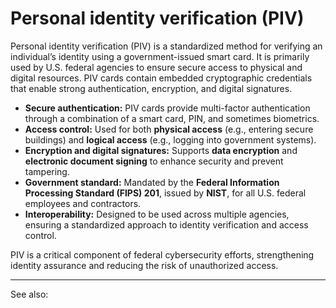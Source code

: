 
# Personal identity verification (PIV)

Personal identity verification (PIV) is a standardized method for verifying an individual’s identity using a government-issued smart card. It is primarily used by U.S. federal agencies to ensure secure access to physical and digital resources. PIV cards contain embedded cryptographic credentials that enable strong authentication, encryption, and digital signatures.

- **Secure authentication:** PIV cards provide multi-factor authentication through a combination of a smart card, PIN, and sometimes biometrics.
- **Access control:** Used for both **physical access** (e.g., entering secure buildings) and **logical access** (e.g., logging into government systems).
- **Encryption and digital signatures:** Supports **data encryption** and **electronic document signing** to enhance security and prevent tampering.
- **Government standard:** Mandated by the **Federal Information Processing Standard (FIPS) 201**, issued by **NIST**, for all U.S. federal employees and contractors.
- **Interoperability:** Designed to be used across multiple agencies, ensuring a standardized approach to identity verification and access control.

PIV is a critical component of federal cybersecurity efforts, strengthening identity assurance and reducing the risk of unauthorized access.

---

See also: